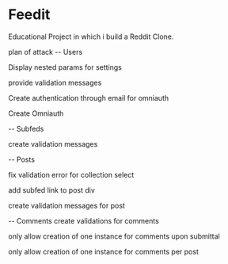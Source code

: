 # Feedit
Educational Project in which i build a Reddit Clone.

plan of attack -- Users

Display nested params for settings

provide validation messages

Create authentication through email for omniauth

Create Omniauth

-- Subfeds

create validation messages

-- Posts

fix validation error for collection select

add subfed link to post div

create validation messages for post

-- Comments
create validations for comments

only allow creation of one instance for comments upon submittal

only allow creation of one instance for comments per post
